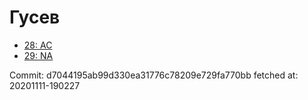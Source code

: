 # Гусев
- [28: AC](28.md)
- [29: NA](29.md)

Commit: d7044195ab99d330ea31776c78209e729fa770bb
 fetched at: 20201111-190227
